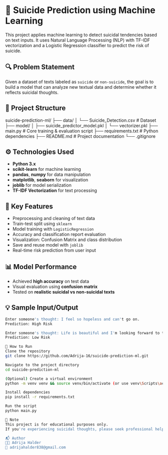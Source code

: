 # 🧠 Suicide Prediction using Machine Learning

This project applies machine learning to detect suicidal tendencies based on text inputs. It uses Natural Language Processing (NLP) with TF-IDF vectorization and a Logistic Regression classifier to predict the risk of suicide.

## 🔍 Problem Statement

Given a dataset of texts labeled as `suicide` or `non-suicide`, the goal is to build a model that can analyze new textual data and determine whether it reflects suicidal thoughts.

## 📁 Project Structure

suicide-prediction-ml/
├── data/
│ └── Suicide_Detection.csv # Dataset
├── model/
│ ├── suicide_predictor_model.pkl
│ └── vectorizer.pkl
├── main.py # Core training & evaluation script
├── requirements.txt # Python dependencies
├── README.md # Project documentation
└── .gitignore

## ⚙️ Technologies Used

- **Python 3.x**
- **scikit-learn** for machine learning
- **pandas**, **numpy** for data manipulation
- **matplotlib**, **seaborn** for visualization
- **joblib** for model serialization
- **TF-IDF Vectorization** for text processing

## 🧪 Key Features

- Preprocessing and cleaning of text data
- Train-test split using `sklearn`
- Model training with `LogisticRegression`
- Accuracy and classification report evaluation
- Visualization: Confusion Matrix and class distribution
- Save and reuse model with `joblib`
- Real-time risk prediction from user input

## 📊 Model Performance

- Achieved **high accuracy** on test data
- Visual evaluation using **confusion matrix**
- Tested on **realistic suicidal vs non-suicidal texts**

## 💡 Sample Input/Output

```bash
Enter someone's thought: I feel so hopeless and can't go on.
Prediction: High Risk

Enter someone's thought: Life is beautiful and I'm looking forward to tomorrow.
Prediction: Low Risk

🚀 How to Run
Clone the repository
git clone https://github.com/Adrija-16/suicide-prediction-ml.git

Navigate to the project directory
cd suicide-prediction-ml

(Optional) Create a virtual environment
python -m venv venv && source venv/bin/activate (or use venv\Scripts\activate on Windows)

Install dependencies
pip install -r requirements.txt

Run the script
python main.py

📌 Note
This project is for educational purposes only.
If you're experiencing suicidal thoughts, please seek professional help immediately.

📬 Author
👩‍💻 Adrija Halder
📧 adrijahalder838@gmail.com
